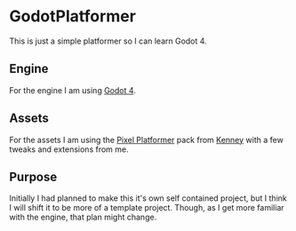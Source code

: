 # GodotPlatformer
This is just a simple platformer so I can learn Godot 4.

## Engine
For the engine I am using [Godot 4](https://godotengine.org/).

## Assets
For the assets I am using the [Pixel Platformer](https://kenney.nl/assets/pixel-platformer) pack from [Kenney](https://kenney.nl/) with a few tweaks and extensions from me.

## Purpose
Initially I had planned to make this it's own self contained project, but I think I will shift it to be more of a template project. Though, as I get more familiar with the engine, that plan might change.
